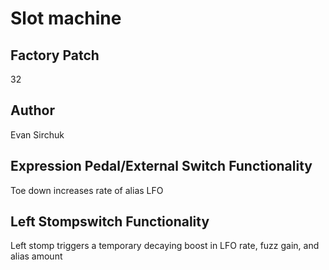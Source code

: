 



# Slot machine

## Factory Patch


32  

## Author


Evan Sirchuk  

## Expression Pedal/External Switch Functionality


Toe down increases rate of alias LFO  

## Left Stompswitch Functionality


Left stomp triggers a temporary decaying boost in LFO rate, fuzz gain, and alias amount